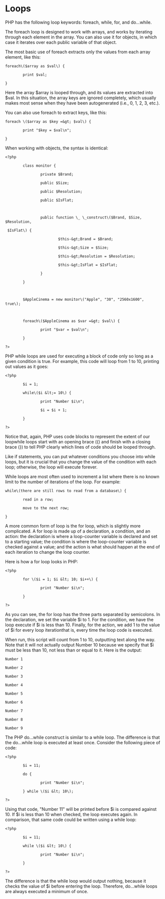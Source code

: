 # Loops

PHP has the following loop keywords: foreach, while, for, and do...while.

The foreach loop is designed to work with arrays, and works by iterating through each element in the array. You can also use it for objects, in which case it iterates over each public variable of that object.

The most basic use of foreach extracts only the values from each array element, like this:

```
foreach\($array as $val\) {

        print $val;

}
```

Here the array $array is looped through, and its values are extracted into $val. In this situation, the array keys are ignored completely, which usually makes most sense when they have been autogenerated \(i.e., 0, 1, 2, 3, etc.\).

You can also use foreach to extract keys, like this:

```
foreach \($array as $key =&gt; $val\) {

        print "$key = $val\n";

}
```

When working with objects, the syntax is identical:

```
<?php

        class monitor {

                private $Brand;

                public $Size;

                public $Resolution;

                public $IsFlat;



                public function \_ \_construct\($Brand, $Size, $Resolution,

 $IsFlat\) {

                        $this-&gt;Brand = $Brand;

                        $this-&gt;Size = $Size;

                        $this-&gt;Resolution = $Resolution;

                        $this-&gt;IsFlat = $IsFlat;

                }

        }



        $AppleCinema = new monitor\("Apple", "30", "2560x1600", true\);



        foreach\($AppleCinema as $var =&gt; $val\) {

                print "$var = $val\n";

        }

?>
```

PHP while loops are used for executing a block of code only so long as a given condition is true. For example, this code will loop from 1 to 10, printing out values as it goes:

```
<?php

        $i = 1;

        while\($i &lt;= 10\) {

                print "Number $i\n";

                $i = $i + 1;

        }

?>
```

Notice that, again, PHP uses code blocks to represent the extent of our loopwhile loops start with an opening brace \({\) and finish with a closing brace \(}\) to tell PHP clearly which lines of code should be looped through.

Like if statements, you can put whatever conditions you choose into while loops, but it is crucial that you change the value of the condition with each loop; otherwise, the loop will execute forever.

While loops are most often used to increment a list where there is no known limit to the number of iterations of the loop. For example:

```
while\(there are still rows to read from a database\) {

        read in a row;

        move to the next row;

}
```

A more common form of loop is the for loop, which is slightly more complicated. A for loop is made up of a declaration, a condition, and an action: the declaration is where a loop-counter variable is declared and set to a starting value; the condition is where the loop-counter variable is checked against a value; and the action is what should happen at the end of each iteration to change the loop counter.

Here is how a for loop looks in PHP:

```
<?php

        for \($i = 1; $i &lt; 10; $i++\) {

                print "Number $i\n";

        }

?>
```

As you can see, the for loop has the three parts separated by semicolons. In the declaration, we set the variable $i to 1. For the condition, we have the loop execute if $i is less than 10. Finally, for the action, we add 1 to the value of $i for every loop iterationthat is, every time the loop code is executed.

When run, this script will count from 1 to 10, outputting text along the way. Note that it will not actually output Number 10 because we specify that $i must be less than 10, not less than or equal to it. Here is the output:

```
Number 1

Number 2

Number 3

Number 4

Number 5

Number 6

Number 7

Number 8

Number 9
```

The PHP do...while construct is similar to a while loop. The difference is that the do...while loop is executed at least once. Consider the following piece of code:

```
<?php

        $i = 11;

        do {

                print "Number $i\n";

        } while \($i &lt; 10\);

?>
```

Using that code, "Number 11" will be printed before $i is compared against 10. If $i is less than 10 when checked, the loop executes again. In comparison, that same code could be written using a while loop:

```
<?php

        $i = 11;

        while \($i &lt; 10\) {

                print "Number $i\n";

        }

?>
```

The difference is that the while loop would output nothing, because it checks the value of $i before entering the loop. Therefore, do...while loops are always executed a minimum of once.

